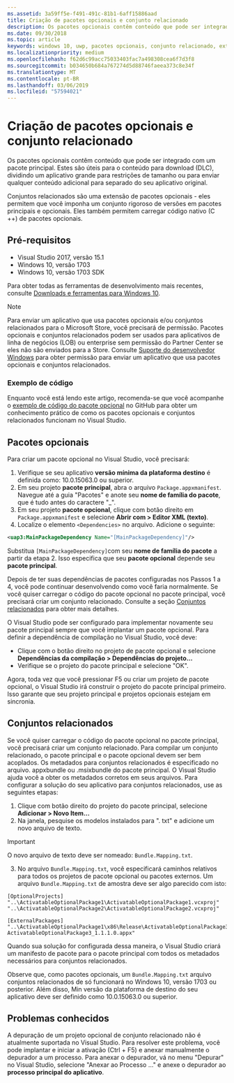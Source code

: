 ```yaml
---
ms.assetid: 3a59ff5e-f491-491c-81b1-6aff15886aad
title: Criação de pacotes opcionais e conjunto relacionado
description: Os pacotes opcionais contêm conteúdo que pode ser integrado com um pacote principal. Estes são úteis para o conteúdo para download (DLC), dividindo um aplicativo grande para restrições de tamanho ou para enviar qualquer conteúdo adicional para separado do seu aplicativo original.
ms.date: 09/30/2018
ms.topic: article
keywords: windows 10, uwp, pacotes opcionais, conjunto relacionado, extensão de pacote, visual studio
ms.localizationpriority: medium
ms.openlocfilehash: f62d6c99acc75033403fac7a498308cea6f7d3f8
ms.sourcegitcommit: b034650b684a767274d5d88746faeea373c8e34f
ms.translationtype: MT
ms.contentlocale: pt-BR
ms.lasthandoff: 03/06/2019
ms.locfileid: "57594021"
---
```

# <a name="optional-packages-and-related-set-authoring"></a>Criação de pacotes opcionais e conjunto relacionado
Os pacotes opcionais contêm conteúdo que pode ser integrado com um pacote principal. Estes são úteis para o conteúdo para download (DLC), dividindo um aplicativo grande para restrições de tamanho ou para enviar qualquer conteúdo adicional para separado do seu aplicativo original.

Conjuntos relacionados são uma extensão de pacotes opcionais - eles permitem que você imponha um conjunto rigoroso de versões em pacotes principais e opcionais. Eles também permitem carregar código nativo (C ++) de pacotes opcionais. 

## <a name="prerequisites"></a>Pré-requisitos

- Visual Studio 2017, versão 15.1
- Windows 10, versão 1703
- Windows 10, versão 1703 SDK

Para obter todas as ferramentas de desenvolvimento mais recentes, consulte [Downloads e ferramentas para Windows 10](https://developer.microsoft.com/windows/downloads).

> [!NOTE]
> Para enviar um aplicativo que usa pacotes opcionais e/ou conjuntos relacionados para o Microsoft Store, você precisará de permissão. Pacotes opcionais e conjuntos relacionados podem ser usados para aplicativos de linha de negócios (LOB) ou enterprise sem permissão do Partner Center se eles não são enviados para a Store. Consulte [Suporte do desenvolvedor Windows](https://developer.microsoft.com/windows/support) para obter permissão para enviar um aplicativo que usa pacotes opcionais e conjuntos relacionados.

### <a name="code-sample"></a>Exemplo de código
Enquanto você está lendo este artigo, recomenda-se que você acompanhe o [exemplo de código do pacote opcional](https://github.com/AppInstaller/OptionalPackageSample) no GitHub para obter um conhecimento prático de como os pacotes opcionais e conjuntos relacionados funcionam no Visual Studio.

## <a name="optional-packages"></a>Pacotes opcionais
Para criar um pacote opcional no Visual Studio, você precisará:
1. Verifique se seu aplicativo **versão mínima da plataforma destino** é definida como: 10.0.15063.0 ou superior.
2. Em seu projeto **pacote principal**, abra o arquivo `Package.appxmanifest`. Navegue até a guia "Pacotes" e anote seu **nome de família do pacote**, que é tudo antes do caractere "_".
3. Em seu projeto **pacote opcional**, clique com botão direito em `Package.appxmanifest` e selecione **Abrir com > Editor XML (texto)**.
4. Localize o elemento `<Dependencies>` no arquivo. Adicione o seguinte:

```XML
<uap3:MainPackageDependency Name="[MainPackageDependency]"/>
```

Substitua `[MainPackageDependency]`com seu **nome de família do pacote** a partir da etapa 2. Isso especifica que seu **pacote opcional** depende seu **pacote principal**.

Depois de ter suas dependências de pacotes configuradas nos Passos 1 a 4, você pode continuar desenvolvendo como você faria normalmente. Se você quiser carregar o código do pacote opcional no pacote principal, você precisará criar um conjunto relacionado. Consulte a seção [Conjuntos relacionados](#related_sets) para obter mais detalhes.

O Visual Studio pode ser configurado para implementar novamente seu pacote principal sempre que você implantar um pacote opcional. Para definir a dependência de compilação no Visual Studio, você deve:

- Clique com o botão direito no projeto de pacote opcional e selecione **Dependências da compilação > Dependências do projeto...**
- Verifique se o projeto do pacote principal e selecione "OK". 

Agora, toda vez que você pressionar F5 ou criar um projeto de pacote opcional, o Visual Studio irá construir o projeto do pacote principal primeiro. Isso garante que seu projeto principal e projetos opcionais estejam em sincronia.

## Conjuntos relacionados<a name="related_sets"></a>

Se você quiser carregar o código do pacote opcional no pacote principal, você precisará criar um conjunto relacionado. Para compilar um conjunto relacionado, o pacote principal e o pacote opcional devem ser bem acoplados. Os metadados para conjuntos relacionados é especificado no arquivo. appxbundle ou .msixbundle do pacote principal. O Visual Studio ajuda você a obter os metadados corretos em seus arquivos. Para configurar a solução do seu aplicativo para conjuntos relacionados, use as seguintes etapas:

1. Clique com botão direito do projeto do pacote principal, selecione **Adicionar > Novo Item...**
2. Na janela, pesquise os modelos instalados para ". txt" e adicione um novo arquivo de texto.
> [!IMPORTANT]
> O novo arquivo de texto deve ser nomeado: `Bundle.Mapping.txt`.

3. No arquivo `Bundle.Mapping.txt`, você especificará caminhos relativos para todos os projetos de pacote opcional ou pacotes externos. Um arquivo `Bundle.Mapping.txt` de amostra deve ser algo parecido com isto:

```syntax
[OptionalProjects]
"..\ActivatableOptionalPackage1\ActivatableOptionalPackage1.vcxproj"
"..\ActivatableOptionalPackage2\ActivatableOptionalPackage2.vcxproj"

[ExternalPackages]
"..\ActivatableOptionalPackage1\x86\Release\ActivatableOptionalPackage3_1.1.1.0\ ActivatableOptionalPackage3_1.1.1.0.appx"
```

Quando sua solução for configurada dessa maneira, o Visual Studio criará um manifesto de pacote para o pacote principal com todos os metadados necessários para conjuntos relacionados. 

Observe que, como pacotes opcionais, um `Bundle.Mapping.txt` arquivo conjuntos relacionados de só funcionará no Windows 10, versão 1703 ou posterior. Além disso, Min versão da plataforma de destino do seu aplicativo deve ser definido como 10.0.15063.0 ou superior.

## Problemas conhecidos<a name="known_issues"></a>

A depuração de um projeto opcional de conjunto relacionado não é atualmente suportada no Visual Studio. Para resolver este problema, você pode implantar e iniciar a ativação (Ctrl + F5) e anexar manualmente o depurador a um processo. Para anexar o depurador, vá no menu "Depurar" no Visual Studio, selecione "Anexar ao Processo ..." e anexe o depurador ao **processo principal do aplicativo**.